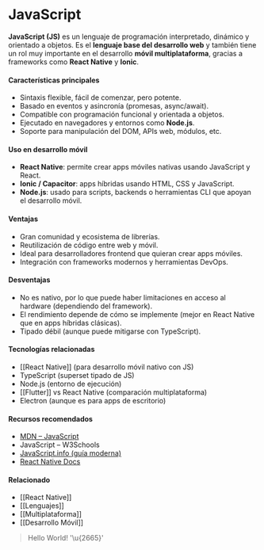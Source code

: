 # JavaScript

**JavaScript (JS)** es un lenguaje de programación interpretado, dinámico y orientado a objetos. Es el **lenguaje base del desarrollo web** y también tiene un rol muy importante en el desarrollo **móvil multiplataforma**, gracias a frameworks como **React Native** y **Ionic**.
#### Características principales

- Sintaxis flexible, fácil de comenzar, pero potente.
- Basado en eventos y asincronía (promesas, async/await).
- Compatible con programación funcional y orientada a objetos.
- Ejecutado en navegadores y entornos como **Node.js**.
- Soporte para manipulación del DOM, APIs web, módulos, etc.
#### Uso en desarrollo móvil

- **React Native**: permite crear apps móviles nativas usando JavaScript y React.
- **Ionic / Capacitor**: apps híbridas usando HTML, CSS y JavaScript.
- **Node.js**: usado para scripts, backends o herramientas CLI que apoyan el desarrollo móvil.
#### Ventajas

- Gran comunidad y ecosistema de librerías.
- Reutilización de código entre web y móvil.
- Ideal para desarrolladores frontend que quieran crear apps móviles.
- Integración con frameworks modernos y herramientas DevOps.
#### Desventajas

- No es nativo, por lo que puede haber limitaciones en acceso al hardware (dependiendo del framework).
- El rendimiento depende de cómo se implemente (mejor en React Native que en apps híbridas clásicas).
- Tipado débil (aunque puede mitigarse con TypeScript).
#### Tecnologías relacionadas

- [[React Native]] (para desarrollo móvil nativo con JS)
- TypeScript (superset tipado de JS)
- Node.js (entorno de ejecución)
- [[Flutter]] vs React Native (comparación multiplataforma)
- Electron (aunque es para apps de escritorio)
#### Recursos recomendados

- [MDN – JavaScript](https://developer.mozilla.org/es/docs/Web/JavaScript)
- JavaScript – W3Schools
- [JavaScript.info (guía moderna)](https://javascript.info/)
- [React Native Docs](https://reactnative.dev/)
#### Relacionado

- [[React Native]]
- [[Lenguajes]]
- [[Multiplataforma]]
- [[Desarrollo Móvil]]

> Hello World! '\u{2665}'